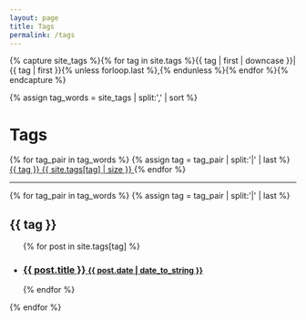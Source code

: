 ```yaml
---
layout: page
title: Tags
permalink: /tags
---
```


<!-- See https://blog.lanyonm.org/articles/2013/11/21/alphabetize-jekyll-page-tags-pure-liquid.html -->
<!-- With added pipe to handle lack of sort_natural -->
{% capture site_tags %}{% for tag in site.tags %}{{ tag | first | downcase }}|{{ tag | first }}{% unless forloop.last %},{% endunless %}{% endfor %}{% endcapture %}
<!-- site_tags: {{ site_tags }} -->
{% assign tag_words = site_tags | split:',' | sort %}
<!-- tag_words: {{ tag_words }} -->

# Tags

<div id="tags-page">
  <div class="tags-list">
    {% for tag_pair in tag_words %}
    {% assign tag = tag_pair | split:'|' | last %}
    <a href="#{{ tag | slugify }}" class="tag-link">
      <span class="tag-name">{{ tag }}</span>
      <span class="tag-count">{{ site.tags[tag] | size }}</span>
    </a>
    {% endfor %}
  </div>

  <hr/>

  <div class="posts-by-tag">
    {% for tag_pair in tag_words %}
    {% assign tag = tag_pair | split:'|' | last %}
    <div id="{{ tag | slugify }}" class="posts-for-tag">
      <h2>{{ tag }}</h2>
      <ul class="posts-list">
        {% for post in site.tags[tag] %}
          <li>
            <h3>
              <a href="{{ post.url | relative_url }}">
                {{ post.title }}
                <small>{{ post.date | date_to_string }}</small>
              </a>
            </h3>
          </li>
        {% endfor %}
      </ul>
    </div>
    {% endfor %}
  </div>
</div>
